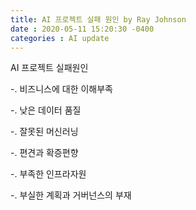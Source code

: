 ```yaml
---
title: AI 프로젝트 실패 원인 by Ray Johnson
date : 2020-05-11 15:20:30 -0400
categories : AI update
---
```


AI 프로젝트 실패원인<br>

 -. 비즈니스에 대한 이해부족<br>
 
 -. 낮은 데이터 품질<br>
 
 -. 잘못된 머신러닝<br>  
 
 -. 편견과 확증편향<br> 
 
 -. 부족한 인프라자원<br> 
 
 -. 부실한 계획과 거버넌스의 부재<br>  
